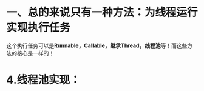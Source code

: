 # 一、总的来说只有一种方法：为线程运行实现执行任务
这个执行任务可以是**Runnable，Callable，继承Thread，线程池**等！而这些方法的核心是一样的！








# 4.线程池实现：